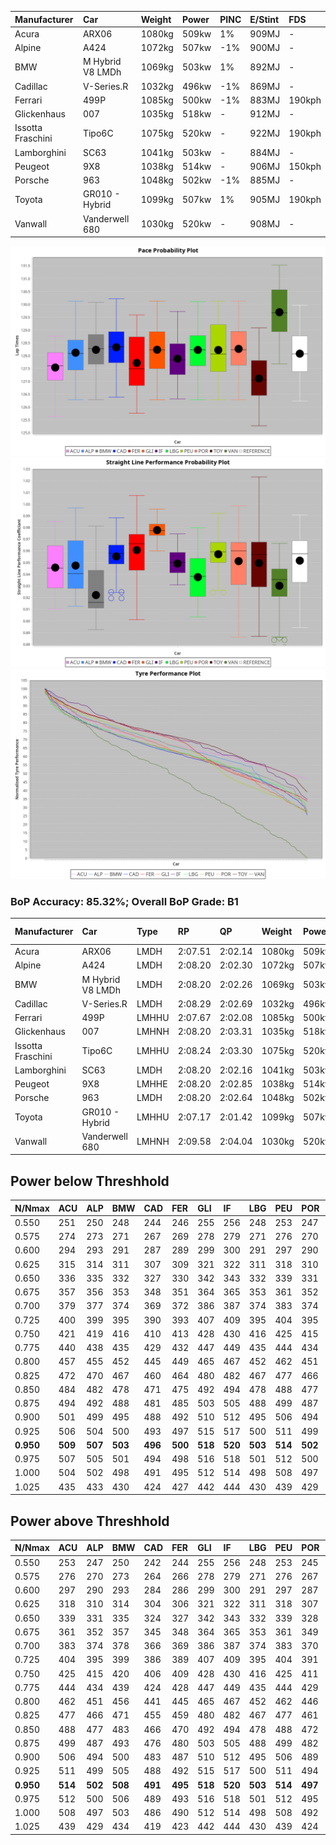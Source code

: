 |Manufacturer|Car|Weight|Power|PINC|E/Stint|FDS|
|:-|:-|:-|:-|:-|:-|:-|
|Acura|ARX06|1080kg|509kw|1%|909MJ|-|
|Alpine|A424|1072kg|507kw|-1%|900MJ|-|
|BMW|M Hybrid V8 LMDh|1069kg|503kw|1%|892MJ|-|
|Cadillac|V-Series.R|1032kg|496kw|-1%|869MJ|-|
|Ferrari|499P|1085kg|500kw|-1%|883MJ|190kph|
|Glickenhaus|007|1035kg|518kw|-|912MJ|-|
|Issotta Fraschini|Tipo6C|1075kg|520kw|-|922MJ|190kph|
|Lamborghini|SC63|1041kg|503kw|-|884MJ|-|
|Peugeot|9X8|1038kg|514kw|-|906MJ|150kph|
|Porsche|963|1048kg|502kw|-1%|885MJ|-|
|Toyota|GR010 - Hybrid|1099kg|507kw|1%|905MJ|190kph|
|Vanwall|Vanderwell 680|1030kg|520kw|-|908MJ|-|

![PACECHART](./IMG/ACOMETHOD.png)
![STRAIGHTLINEPERFORMANCECHART](./IMG/ACOMETHOD_sp.png)
![TYREPERFORMANCECHART](./IMG/ACOMETHOD_tw.png)

### BoP Accuracy: 85.32%; Overall BoP Grade: B1
|Manufacturer|Car|Type|RP|QP|Weight|Power¹|Threshhold|PINC|Power²|E/Stint|AVG Vmax|FDS|RDLC|L/Stint|BOP-Grade|ModelAccuracy|ModelPoints|Match%|
|:-|:-|:-|:-|:-|:-|:-|:-|:-|:-|:-|:-|:-|:-|:-|:-|:-|:-|:-|
|Acura|ARX06|LMDH|2:07.51|2:02.14|1080kg|509kw|210.0kph|1%|514kw|909MJ|301.14kph|-|0.99|25|-D2|100.00%|995|60.53%|
|Alpine|A424|LMDH|2:08.20|2:02.30|1072kg|507kw|210.0kph|-1%|502kw|900MJ|301.03kph|-|0.99|25|~A1|81.46%|523|100.00%|
|BMW|M Hybrid V8 LMDh|LMDH|2:08.20|2:02.26|1069kg|503kw|210.0kph|1%|508kw|892MJ|297.32kph|-|1.00|25|~A1|98.60%|1690|100.00%|
|Cadillac|V-Series.R|LMDH|2:08.29|2:02.69|1032kg|496kw|210.0kph|-1%|491kw|869MJ|302.08kph|-|1.03|25|+A2|98.38%|1765|90.12%|
|Ferrari|499P|LMHHU|2:07.67|2:02.08|1085kg|500kw|210.0kph|-1%|495kw|883MJ|302.14kph|190kph|1.00|25|-B2|92.24%|2247|85.00%|
|Glickenhaus|007|LMHNH|2:08.20|2:03.31|1035kg|518kw|210.0kph|-|518kw|912MJ|308.18kph|-|0.96|25|+B1|96.18%|554|86.92%|
|Issotta Fraschini|Tipo6C|LMHHU|2:08.24|2:03.30|1075kg|520kw|210.0kph|-|520kw|922MJ|302.38kph|190kph|1.03|25|+A2|66.67%|96|93.00%|
|Lamborghini|SC63|LMDH|2:08.20|2:02.16|1041kg|503kw|210.0kph|-|503kw|884MJ|300.48kph|-|1.05|25|+A2|96.77%|419|92.72%|
|Peugeot|9X8|LMHHE|2:08.20|2:02.85|1038kg|514kw|210.0kph|-|514kw|906MJ|304.00kph|150kph|1.03|25|~A1|87.65%|1795|100.00%|
|Porsche|963|LMDH|2:08.20|2:02.64|1048kg|502kw|210.0kph|-1%|497kw|885MJ|302.11kph|-|1.02|25|~A1|96.81%|5438|100.00%|
|Toyota|GR010 - Hybrid|LMHHU|2:07.17|2:01.42|1099kg|507kw|210.0kph|1%|512kw|905MJ|300.95kph|190kph|1.00|25|-D2|86.04%|1751|64.78%|
|Vanwall|Vanderwell 680|LMHNH|2:09.58|2:04.04|1030kg|520kw|210.0kph|-|520kw|908MJ|300.09kph|-|1.02|25|+E2|91.42%|501|50.72%|

## Power below Threshhold
|N/Nmax|ACU|ALP|BMW|CAD|FER|GLI|IF|LBG|PEU|POR|TOY|VAN|
|:-|:-|:-|:-|:-|:-|:-|:-|:-|:-|:-|:-|:-|
|0.550|251|250|248|244|246|255|256|248|253|247|250|256|
|0.575|274|273|271|267|269|278|279|271|276|270|273|279|
|0.600|294|293|291|287|289|299|300|291|297|290|293|300|
|0.625|315|314|311|307|309|321|322|311|318|310|314|322|
|0.650|336|335|332|327|330|342|343|332|339|331|335|343|
|0.675|357|356|353|348|351|364|365|353|361|352|356|365|
|0.700|379|377|374|369|372|386|387|374|383|374|377|387|
|0.725|400|399|395|390|393|407|409|395|404|395|399|409|
|0.750|421|419|416|410|413|428|430|416|425|415|419|430|
|0.775|440|438|435|429|432|447|449|435|444|434|438|449|
|0.800|457|455|452|445|449|465|467|452|462|451|455|467|
|0.825|472|470|467|460|464|480|482|467|477|466|470|482|
|0.850|484|482|478|471|475|492|494|478|488|477|482|494|
|0.875|494|492|488|481|485|503|505|488|499|487|492|505|
|0.900|501|499|495|488|492|510|512|495|506|494|499|512|
|0.925|506|504|500|493|497|515|517|500|511|499|504|517|
|**0.950**|**509**|**507**|**503**|**496**|**500**|**518**|**520**|**503**|**514**|**502**|**507**|**520**|
|0.975|507|505|501|494|498|516|518|501|512|500|505|518|
|1.000|504|502|498|491|495|512|514|498|508|497|502|514|
|1.025|435|433|430|424|427|442|444|430|439|429|433|444|

## Power above Threshhold
|N/Nmax|ACU|ALP|BMW|CAD|FER|GLI|IF|LBG|PEU|POR|TOY|VAN|
|:-|:-|:-|:-|:-|:-|:-|:-|:-|:-|:-|:-|:-|
|0.550|253|247|250|242|244|255|256|248|253|245|252|256|
|0.575|276|270|273|264|266|278|279|271|276|267|275|279|
|0.600|297|290|293|284|286|299|300|291|297|287|296|300|
|0.625|318|310|314|304|306|321|322|311|318|307|317|322|
|0.650|339|331|335|324|327|342|343|332|339|328|338|343|
|0.675|361|352|357|345|348|364|365|353|361|349|359|365|
|0.700|383|374|378|366|369|386|387|374|383|370|381|387|
|0.725|404|395|399|386|389|407|409|395|404|391|403|409|
|0.750|425|415|420|406|409|428|430|416|425|411|423|430|
|0.775|444|434|439|424|428|447|449|435|444|429|442|449|
|0.800|462|451|456|441|445|465|467|452|462|446|460|467|
|0.825|477|466|471|455|459|480|482|467|477|461|475|482|
|0.850|488|477|483|466|470|492|494|478|488|472|486|494|
|0.875|499|487|493|476|480|503|505|488|499|482|497|505|
|0.900|506|494|500|483|487|510|512|495|506|489|504|512|
|0.925|511|499|505|488|492|515|517|500|511|494|509|517|
|**0.950**|**514**|**502**|**508**|**491**|**495**|**518**|**520**|**503**|**514**|**497**|**512**|**520**|
|0.975|512|500|506|489|493|516|518|501|512|495|510|518|
|1.000|508|497|503|486|490|512|514|498|508|492|506|514|
|1.025|439|429|434|419|423|442|444|430|439|424|437|444|
